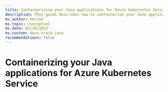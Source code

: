 ```yaml
---
title: Containerizing your Java applications for Azure Kubernetes Service
description: This guide describes how to containerize your Java applications on Azure Kubernetes Service
ms.author: mnriem
ms.topic: conceptual
ms.date: 02/10/2022
ms.custom: devx-track-java
recommendations: false
---
```


# Containerizing your Java applications for Azure Kubernetes Service
